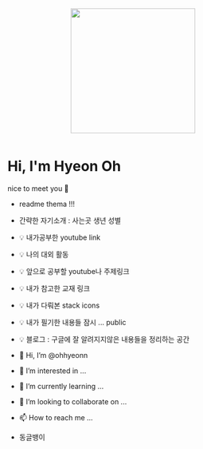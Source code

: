 <div align="center" >
  <img src="https://ohhyeonn.github.io/ohhyeonn/top.png" width="100%" height="10" />
  <img src="https://ohhyeonn.github.io/ohhyeonn/loveit.gif" width="250" height="250" />
  <img src="https://ohhyeonn.github.io/ohhyeonn/bottom.png" width="100%" height="10" />

</div>


# Hi, I'm Hyeon Oh 
nice to meet you 👋



- readme thema !!!
- 간략한 자기소개 : 사는곳 생년 성별 
- :bulb: 내가공부한 youtube link 
- :bulb: 나의 대외 활동
- :bulb: 앞으로 공부할 youtube나 주제링크 
- :bulb: 내가 참고한 교재 링크
- :bulb: 내가 다뤄본 stack icons 
- :bulb: 내가 필기한 내용들 잠시 ... public
- :bulb: 블로그 : 구글에 잘 알려지지않은 내용들을 정리하는 공간


- 👋 Hi, I’m @ohhyeonn
- 👀 I’m interested in ...
- 🌱 I’m currently learning ...
- 💞️ I’m looking to collaborate on ...
- 📫 How to reach me ...
- 동글뱅이
<!---
ohhyeonn/ohhyeonn is a ✨ special ✨ repository because its `README.md` (this file) appears on your GitHub profile.
You can click the Preview link to take a look at your changes.
--->
<!--

- 동글뱅이

**강조**

~~취소~~

# 제목1
## 제목2
### 제목3
#### 제목4
##### 제목5
###### 제목6

```js
function aaa(){

  console.log("ddd");
}


aaa();

```

[링크](링크주소)

* ㄴㄴㄴ
  * ㅋㅋㅋ
    * ㄷㄷㄷㄷ
    * ㅊㅊㅊㅊ


> 인용구문 넣기가능 -서현오-


|이름|나이|성별|사는곳|특기|
|---|---|---|---|---|
|서현오|29|남자|서울|특기



https://gist.github.com/rxaviers/7360908

emoji icons link!!


github 의 permalink 활용!!!
--!>


